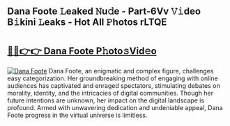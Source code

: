 ## Dana Foote 𝙻eaked 𝙽u𝚍e - Part-6Vv 𝚅𝚒deo B𝚒kini 𝙻eaks - Hot All 𝙿hotos rLTQE

# <h2><a href="http://ld0ruco.urlbe.top/?page=Dana+Foote">🔗🔗👉👉 Dana Foote P𝚑oto𝚜Vid𝚎o</a></h2>

[![Dana Foote](https://i.imgur.com/eBuTRDB.gif)](http://ld0ruco.urlbe.top/?page=Dana+Foote)
Dana Foote, an enigmatic and complex figure, challenges easy categorization. Her groundbreaking method of engaging with online audiences has captivated and enraged spectators, stimulating debates on morality, identity, and the intricacies of digital communities. Though her future intentions are unknown, her impact on the digital landscape is profound. Armed with unwavering dedication and undeniable appeal, Dana Foote progress in the virtual universe is limitless.
